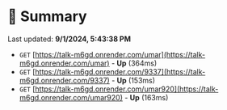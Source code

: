 # 📖 Summary
Last updated: **9/1/2024, 5:43:38 PM**

- `GET` [https://talk-m6gd.onrender.com/umar](https://talk-m6gd.onrender.com/umar) - **Up** (364ms)
- `GET` [https://talk-m6gd.onrender.com/9337](https://talk-m6gd.onrender.com/9337) - **Up** (153ms)
- `GET` [https://talk-m6gd.onrender.com/umar920](https://talk-m6gd.onrender.com/umar920) - **Up** (163ms)
